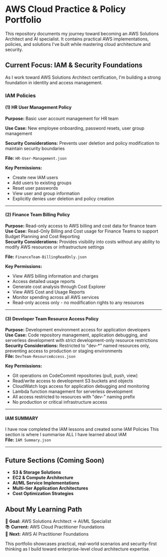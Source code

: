 # AWS Cloud Practice & Policy Portfolio

This repository documents my journey toward becoming an AWS Solutions Architect and AI specialist. It contains practical AWS implementations, policies, and solutions I've built while mastering cloud architecture and security.

## Current Focus: IAM & Security Foundations

As I work toward AWS Solutions Architect certification, I'm building a strong foundation in identity and access management.

### IAM Policies

#### (1) HR User Management Policy

**Purpose:** Basic user account management for HR team

**Use Case:** New employee onboarding, password resets, user group management

**Security Considerations:** Prevents user deletion and policy modification to maintain security boundaries

**File:** `HR-User-Management.json`

**Key Permissions:**
- Create new IAM users
- Add users to existing groups  
- Reset user passwords
- View user and group information
- Explicitly denies user deletion and policy creation

---
#### (2) Finance Team Billing Policy

**Purpose:** Read-only access to AWS billing and cost data for finance team  
**Use Case:** Read-Only Billing and Cost usage for Finance Teams to support Budget Planning and Cost Reporting  
**Security Considerations:** Provides visibility into costs without any ability to modify AWS resources or infrastructure settings 

**File:** `FinanceTeam-BillingReadOnly.json`

**Key Permissions:**

- View AWS billing information and charges
- Access detailed usage reports
- Generate cost analysis through Cost Explorer
- View AWS Cost and Usage Reports
- Monitor spending across all AWS services
- Read-only access only - no modification rights to any resources

----

#### (3) Developer Team Resource Access Policy

**Purpose:** Development environment access for application developers  
**Use Case:** Code repository management, application debugging, and serverless development with strict development-only resource restrictions  
**Security Considerations:** Restricted to "dev-*" named resources only, preventing access to production or staging environments  
**File:** `DevTeam-ResourceAccess.json`  

**Key Permissions:**

- Git operations on CodeCommit repositories (pull, push, view)
- Read/write access to development S3 buckets and objects
- CloudWatch logs access for application debugging and monitoring
- Lambda function management for serverless development
- All access restricted to resources with "dev-" naming prefix
- No production or critical infrastructure access

----------

#### IAM SUMMARY

I have now completed the IAM lessons and created some IAM Policies 
This section is where I summarise ALL I have learned about IAM  
**File:** `IAM Summary.json`

----------

## Future Sections (Coming Soon)
- **S3 & Storage Solutions**
- **EC2 & Compute Architecture** 
- **AI/ML Service Implementations**
- **Multi-tier Application Architectures**
- **Cost Optimization Strategies**

## About My Learning Path

🎯 **Goal:** AWS Solutions Architect → AI/ML Specialist  
📚 **Current:** AWS Cloud Practitioner Foundations  
🔄 **Next:** AWS AI Practitioner Foundations

This portfolio showcases practical, real-world scenarios and security-first thinking as I build toward enterprise-level cloud architecture expertise.
